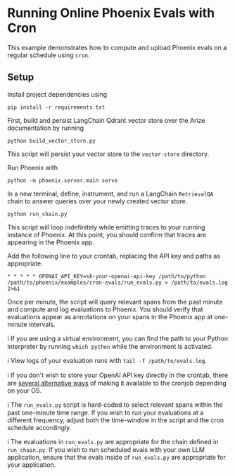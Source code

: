 # Running Online Phoenix Evals with Cron

This example demonstrates how to compute and upload Phoenix evals on a regular schedule using `cron`.

## Setup

Install project dependencies using

```
pip install -r requirements.txt
```

First, build and persist LangChain Qdrant vector store over the Arize documentation by running

```
python build_vector_store.py
```

This script will persist your vector store to the `vector-store` directory.

Run Phoenix with

```
python -m phoenix.server.main serve
```

In a new terminal, define, instrument, and run a LangChain `RetrievalQA` chain to answer queries over your newly created vector store.

```
python run_chain.py
```

This script will loop indefinitely while emitting traces to your running instance of Phoenix. At this point, you should confirm that traces are appearing in the Phoenix app.

Add the following line to your crontab, replacing the API key and paths as appropriate.

```
* * * * * OPENAI_API_KEY=sk-your-openai-api-key /path/to/python /path/to/phoenix/examples/cron-evals/run_evals.py > /path/to/evals.log 2>&1
```

Once per minute, the script will query relevant spans from the past minute and compute and log evaluations to Phoenix. You should verify that evaluations appear as annotations on your spans in the Phoenix app at one-minute intervals.

ℹ️ If you are using a virtual environment, you can find the path to your Python interpreter by running `which python` while the environment is activated.

ℹ️ View logs of your evaluation runs with `tail -f /path/to/evals.log`.

ℹ️ If you don't wish to store your OpenAI API key directly in the crontab, there are [several alternative ways](https://stackoverflow.com/questions/2229825/where-can-i-set-environment-variables-that-crontab-will-use) of making it available to the cronjob depending on your OS.

ℹ️ The `run_evals.py` script is hard-coded to select relevant spans within the past one-minute time range. If you wish to run your evaluations at a different frequency, adjust both the time-window in the script and the cron schedule accordingly.

ℹ️ The evaluations in `run_evals.py` are appropriate for the chain defined in `run_chain.py`. If you wish to run scheduled evals with your own LLM application, ensure that the evals inside of `run_evals.py` are appropriate for your application.
